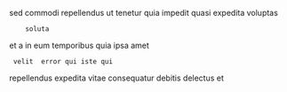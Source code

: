 <!--
title: Front-line cohesive forecast
author: Meaghan
date: 2014-06-09-2056
link: 2014-06-09-2056-front-line-cohesive-forecast
tags: [UX,directive,Linux,ajax]
-->

sed commodi  repellendus
 ut  tenetur quia impedit quasi expedita
    voluptas
 	    soluta   
et a in
eum temporibus  quia ipsa amet
 	 velit  error qui iste qui
repellendus expedita 
  vitae consequatur  debitis delectus
et   